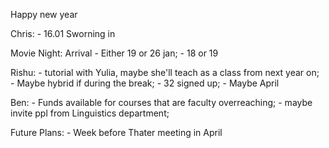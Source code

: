 Happy new year

Chris:
	- 16.01 Sworning in

Movie Night: Arrival
	- Either 19 or 26 jan;
	- 18 or 19

Rishu:
	- tutorial with Yulia, maybe she'll teach as a class from next year on;
	- Maybe hybrid if during the break;
	- 32 signed up;
	- Maybe April

Ben:
	- Funds available for courses that are faculty overreaching;
	- maybe invite ppl from Linguistics department;

Future Plans:
	- Week before Thater meeting in April
